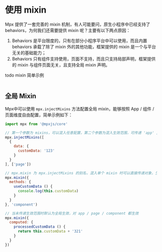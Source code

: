 # 使用 mixin

Mpx 提供了一套完善的 mixin 机制，有人可能要问，原生小程序中已经支持了 behaviors，为何我们还需要提供 mixin 呢？主要有以下两点原因：
1. Behaviors 是平台限度的，只有在部分小程序平台中可以使用，而且内置 behaviors 承载了除了 mixin 外的其他功能，框架提供的 mixin 是一个与平台无关的基础能力；
2. Behaviors 只有组件支持使用，页面不支持，而且只支持局部声明，框架提供的 mixin 与组件页面无关，且支持全局 mixin 声明。


todo mixin 简单示例
```js

```

## 全局 Mixin

Mpx中可以使用 `mpx.injectMixins` 方法配置全局 mixin，能够按照 App / 组件 / 页面维度自由配置，简单示例如下：

```js
import mpx from '@mpxjs/core'

// 第一个参数为 mixins，可以混入任意配置，第二个参数为混入生效范围，可传递 'app' / 'page' / 'component' 字符串或由其组成的数组
mpx.injectMixins([
  {
    data: {
      customData: '123'
    }
  }
], ['page'])

// mpx.mixin 为 mpx.injectMixins 的别名，混入单个 mixin 时可以直接传递对象，生效范围可传递字符串
mpx.mixin({
  methods: {
    useCustomData () {
      console.log(this.customData)
    }
  }
}, 'component')

// 当未传递生效范围时默认为全局生效，对 app / page / component 都生效
mpx.mixin({
  computed: {
    processedCustomData () {
      return this.customData + '321'
    }
  }
})
```
